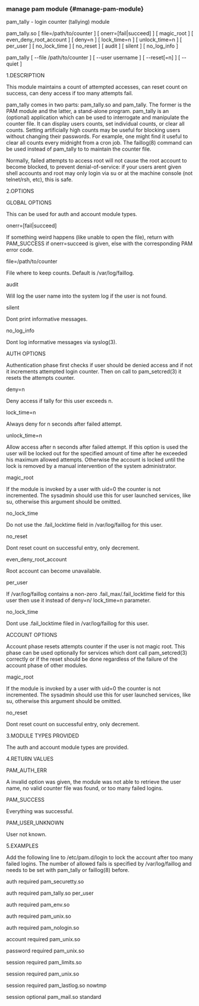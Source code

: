 ### manage pam module {#manage-pam-module}

pam_tally - login counter (tallying) module

pam_tally.so [ file=/path/to/counter ] [ onerr=[fail|succeed] ] [ magic_root ] [ even_deny_root_account ] [ deny=n ] [ lock_time=n ] [ unlock_time=n ] [ per_user ] [ no_lock_time ] [ no_reset ] [ audit ] [ silent ] [ no_log_info ]

pam_tally [ --file /path/to/counter ] [ --user username ] [ --reset[=n] ] [ --quiet ]

1.DESCRIPTION

This module maintains a count of attempted accesses, can reset count on success, can deny access if too many attempts fail.

pam_tally comes in two parts: pam_tally.so and pam_tally. The former is the PAM module and the latter, a stand-alone program. pam_tally is an (optional) application which can be used to interrogate and manipulate the counter file. It can display users counts, set individual counts, or clear all counts. Setting artificially high counts may be useful for blocking users without changing their passwords. For example, one might find it useful to clear all counts every midnight from a cron job. The faillog(8) command can be used instead of pam_tally to to maintain the counter file.

Normally, failed attempts to access root will not cause the root account to become blocked, to prevent denial-of-service: if your users arent given shell accounts and root may only login via su or at the machine console (not telnet/rsh, etc), this is safe.

2.OPTIONS

GLOBAL OPTIONS

This can be used for auth and account module types.

onerr=[fail|succeed]

If something weird happens (like unable to open the file), return with PAM_SUCCESS if onerr=succeed is given, else with the corresponding PAM error code.

file=/path/to/counter

File where to keep counts. Default is /var/log/faillog.

audit

Will log the user name into the system log if the user is not found.

silent

Dont print informative messages.

no_log_info

Dont log informative messages via syslog(3).

AUTH OPTIONS

Authentication phase first checks if user should be denied access and if not it increments attempted login counter. Then on call to pam_setcred(3) it resets the attempts counter.

deny=n

Deny access if tally for this user exceeds n.

lock_time=n

Always deny for n seconds after failed attempt.

unlock_time=n

Allow access after n seconds after failed attempt. If this option is used the user will be locked out for the specified amount of time after he exceeded his maximum allowed attempts. Otherwise the account is locked until the lock is removed by a manual intervention of the system administrator.

magic_root  

If the module is invoked by a user with uid=0 the counter is not incremented. The sysadmin should use this for user launched services, like su, otherwise this argument should be omitted.

no_lock_time

Do not use the .fail_locktime field in /var/log/faillog for this user.

no_reset

Dont reset count on successful entry, only decrement.

even_deny_root_account

Root account can become unavailable.

per_user

If /var/log/faillog contains a non-zero .fail_max/.fail_locktime field for this user then use it instead of deny=n/ lock_time=n parameter.

no_lock_time

Dont use .fail_locktime filed in /var/log/faillog for this user.

ACCOUNT OPTIONS

Account phase resets attempts counter if the user is not magic root. This phase can be used optionally for services which dont call pam_setcred(3) correctly or if the reset should be done regardless of the failure of the account phase of other modules.

magic_root

If the module is invoked by a user with uid=0 the counter is not incremented. The sysadmin should use this for user launched services, like su, otherwise this argument should be omitted.

no_reset

Dont reset count on successful entry, only decrement.

3.MODULE TYPES PROVIDED

The auth and account module types are provided.

4.RETURN VALUES

PAM_AUTH_ERR

A invalid option was given, the module was not able to retrieve the user name, no valid counter file was found, or too many failed logins.

PAM_SUCCESS

Everything was successful.

PAM_USER_UNKNOWN

User not known.

5.EXAMPLES

Add the following line to /etc/pam.d/login to lock the account after too many failed logins. The number of allowed fails is specified by /var/log/faillog and needs to be set with pam_tally or faillog(8) before.

auth     required       pam_securetty.so

auth     required       pam_tally.so per_user

auth     required       pam_env.so

auth     required       pam_unix.so

auth     required       pam_nologin.so

account  required       pam_unix.so

password required       pam_unix.so

session  required       pam_limits.so

session  required       pam_unix.so

session  required       pam_lastlog.so nowtmp

session  optional       pam_mail.so standard
